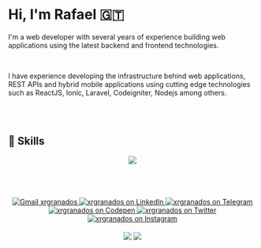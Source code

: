 # Hi, I'm Rafael :guatemala:

<p> I'm a web developer with several years of experience building web applications using the latest backend and frontend technologies.</p><br />



<p>I have experience developing the infrastructure behind web applications, REST APIs and hybrid mobile applications using cutting edge technologies such as ReactJS, Ionic, Laravel, Codeigniter, Nodejs among others.</p>
<br> 
<br> 

## 💼 Skills
<div align="center">
  <img src="https://skillicons.dev/icons?i=php,laravel,mysql,javascript,react,nodejs,express" />
<!--   <img align="center" alt="Rafa-PHP" height="30" width="40" src="https://raw.githubusercontent.com/devicons/devicon/master/icons/php/php-plain.svg">
  <img align="center" alt="Rafa-Laravel" height="30" width="40" src="https://raw.githubusercontent.com/devicons/devicon/master/icons/laravel/laravel-plain.svg">
  <img align="center" alt="Rafa-Codeigniter" height="30" width="40" src="https://raw.githubusercontent.com/devicons/devicon/master/icons/codeigniter/codeigniter-plain.svg">
  <img align="center" alt="Rafa-Js" height="30" width="40" src="https://raw.githubusercontent.com/devicons/devicon/master/icons/javascript/javascript-plain.svg">
  <img align="center" alt="Rafa-NodeJs" height="30" width="40" src="https://raw.githubusercontent.com/devicons/devicon/master/icons/nodejs/nodejs-original.svg">
  <img align="center" alt="Rafa-React" height="30" width="40" src="https://raw.githubusercontent.com/devicons/devicon/master/icons/react/react-original.svg">
  <img align="center" alt="Rafa-HTML" height="30" width="40" src="https://raw.githubusercontent.com/devicons/devicon/master/icons/html5/html5-original.svg">
  <img align="center" alt="Rafa-CSS" height="30" width="40" src="https://raw.githubusercontent.com/devicons/devicon/master/icons/css3/css3-original.svg">
  <img align="center" alt="Rafa-CSS" height="30" width="40" src="https://raw.githubusercontent.com/devicons/devicon/master/icons/mysql/mysql-original.svg"> -->
</div>
<br> 
<br> 

<!-- ## &#x1f4c8; GitHub Stats -->
<!-- <div align="center">
  <a href="https://github.com/xrgranados">
    ![](https://raw.githubusercontent.com/xrgranados/github-stats/master/generated/languages.svg#gh-dark-mode-only)
   <img height="180em" src="https://github-readme-stats.vercel.app/api?username=xrgranados&show_icons=true&theme=aura&include_all_commits=true&count_private=true"/>
   <img height="180em" src="https://github-readme-stats.vercel.app/api/top-langs/?username=xrgranados&layout=compact&langs_count=7&theme=aura"/> 
</div> -->
<br>
<br>
<div align="center">
  
  <a href = "mailto:xr.granados@gmail.com" target="_blank">
    <img src="https://img.shields.io/badge/-Gmail-%23333?style=for-the-badge&logo=gmail&logoColor=white" alt="Gmail xrgranados">
  </a>
  <a href="https://www.linkedin.com/in/rafael-granados-b1603659/" target="_blank">
    <img src="https://img.shields.io/badge/-LinkedIn-%230077B5?style=for-the-badge&logo=linkedin&logoColor=white" alt="xrgranados on LinkedIn">
  </a>
  <a href="https://telegram.me/xrgranados" target="_blank">
    <img src="https://img.shields.io/badge/-Telegram-%232AABEE?style=for-the-badge&logo=telegram&logoColor=white" alt="xrgranados on Telegram"/>
  </a>
  <a href="https://codepen.com/xrgranados" target="blank">
    <img src="https://img.shields.io/badge/-Codepen-%23444857?style=for-the-badge&logo=codepen&logoColor=white" alt="xrgranados on Codepen"/>
  </a>
  <a href="https://twitter.com/xrgranados" target="_blank">
    <img src="https://img.shields.io/badge/-Twitter-%230077B5?style=for-the-badge&logo=twitter&logoColor=white" alt="xrgranados on Twitter">
  </a>
  <a href="https://instagram.com/xrgranados" target="_blank">
    <img src="https://img.shields.io/badge/-Instagram-%23E4405F?style=for-the-badge&logo=instagram&logoColor=white" alt="xrgranados on Instagram">
  </a>
</div>
<br>

<div align="center">
    <img align="center" class="cover" src="https://github.com/xrgranados/xrgranados/assets/1679557/4b036fc8-b97b-49b9-a888-4363023f5ad3" />
        
 <img align="center" class="cover" src="https://github.com/xrgranados/xrgranados/blob/main/letters.gif" />
<!--  <img align="center" class="cover" src="https://user-images.githubusercontent.com/1679557/174097400-bed7c449-6373-4fe0-95d7-bb504f84ce7b.gif" width="250" style="width="250"/>  --> 
<!--  <img align="center" class="cover" src="https://github.com/xrgranados/xrgranados/blob/f557c4e081c83afecc85c35bf6f6d2c116d4f0b1/assets/img/circle.gif" width="250" style="width="250" />  --> 
  
  
  <br>
  <!--
  ![Snake animation](https://github.com/xrgranados/xrgranados/blob/output/github-contribution-grid-snake.svg)
  -->
</div>                                                                                                            

<!--
**xrgranados/xrgranados** is a ✨ _special_ ✨ repository because its `README.md` (this file) appears on your GitHub profile.
-->
